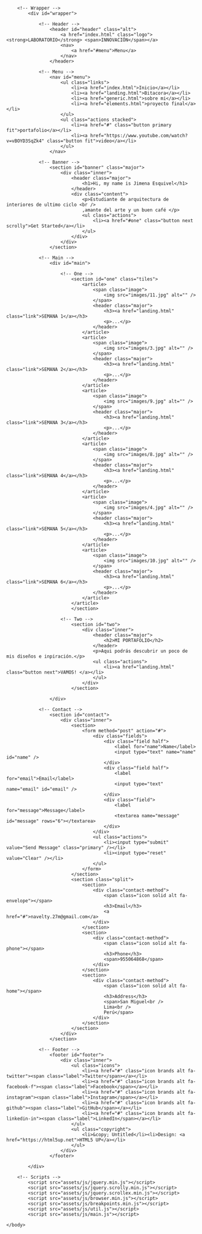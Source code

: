 <!DOCTYPE HTML>
<!--
	Forty by HTML5 UP
	html5up.net | @ajlkn
	Free for personal and commercial use under the CCA 3.0 license (html5up.net/license)
-->
<html>
	<head>
		<title>JIMENA ESQUIVEL </title>
		<meta charset="utf-8" />
		<meta name="viewport" content="width=device-width, initial-scale=1, user-scalable=no" />
		<link rel="stylesheet" href="assets/css/main.css" />
		<noscript><link rel="stylesheet" href="assets/css/noscript.css" /></noscript>
	</head>
	<body class="is-preload">

		<!-- Wrapper -->
			<div id="wrapper">

				<!-- Header -->
					<header id="header" class="alt">
						<a href="index.html" class="logo"><strong>LABORATORIO</strong> <span>INNOVACIÓN</span></a>
						<nav>
							<a href="#menu">Menu</a>
						</nav>
					</header>

				<!-- Menu -->
					<nav id="menu">
						<ul class="links">
							<li><a href="index.html">Inicio</a></li>
							<li><a href="landing.html">Bitacora</a></li>
							<li><a href="generic.html">sobre mi</a></li>
							<li><a href="elements.html">proyecto final</a></li>
						</ul>
						<ul class="actions stacked">
							<li><a href="#" class="button primary fit">portafolio</a></li>
							<li><a href="https://www.youtube.com/watch?v=vBOYD3SqZk4" class="button fit">video</a></li>
						</ul>
					</nav>

				<!-- Banner -->
					<section id="banner" class="major">
						<div class="inner">
							<header class="major">
								<h1>Hi, my name is Jimena Esquivel</h1>
							</header>
							<div class="content">
								<p>Estudiante de arquitectura de interiores de ultimo ciclo <br />
								,amante del arte y un buen café </p>
								<ul class="actions">
									<li><a href="#one" class="button next scrolly">Get Started</a></li>
								</ul>
							</div>
						</div>
					</section>

				<!-- Main -->
					<div id="main">

						<!-- One -->
							<section id="one" class="tiles">
								<article>
									<span class="image">
										<img src="images/11.jpg" alt="" />
									</span>
									<header class="major">
										<h3><a href="landing.html" class="link">SEMANA 1</a></h3>
										<p>...</p>
									</header>
								</article>
								<article>
									<span class="image">
										<img src="images/3.jpg" alt="" />
									</span>
									<header class="major">
										<h3><a href="landing.html" class="link">SEMANA 2</a></h3>
										<p>...</p>
									</header>
								</article>
								<article>
									<span class="image">
										<img src="images/9.jpg" alt="" />
									</span>
									<header class="major">
										<h3><a href="landing.html" class="link">SEMANA 3</a></h3>
										<p>...</p>
									</header>
								</article>
								<article>
									<span class="image">
										<img src="images/8.jpg" alt="" />
									</span>
									<header class="major">
										<h3><a href="landing.html" class="link">SEMANA 4</a></h3>
										<p>...</p>
									</header>
								</article>
								<article>
									<span class="image">
										<img src="images/4.jpg" alt="" />
									</span>
									<header class="major">
										<h3><a href="landing.html" class="link">SEMANA 5</a></h3>
										<p>...</p>
									</header>
								</article>
								<article>
									<span class="image">
										<img src="images/10.jpg" alt="" />
									</span>
									<header class="major">
										<h3><a href="landing.html" class="link">SEMANA 6</a></h3>
										<p>...</p>
									</header>
								</article>
							</article>
							</section>

						<!-- Two -->
							<section id="two">
								<div class="inner">
									<header class="major">
										<h2>MI PORTAFOLIO</h2>
									</header>
									<p>Aqui podrás descubrir un poco de mis diseños e inpiración.</p>
									<ul class="actions">
										<li><a href="landing.html" class="button next">VAMOS! </a></li>
									</ul>
								</div>
							</section>

					</div>

				<!-- Contact -->
					<section id="contact">
						<div class="inner">
							<section>
								<form method="post" action="#">
									<div class="fields">
										<div class="field half">
											<label for="name">Name</label>
											<input type="text" name="name" id="name" />
										</div>
										<div class="field half">
											<label for="email">Email</label>
											<input type="text" name="email" id="email" />
										</div>
										<div class="field">
											<label for="message">Message</label>
											<textarea name="message" id="message" rows="6"></textarea>
										</div>
									</div>
									<ul class="actions">
										<li><input type="submit" value="Send Message" class="primary" /></li>
										<li><input type="reset" value="Clear" /></li>
									</ul>
								</form>
							</section>
							<section class="split">
								<section>
									<div class="contact-method">
										<span class="icon solid alt fa-envelope"></span>
										<h3>Email</h3>
										<a href="#">navelty.27m@gmail.com</a>
									</div>
								</section>
								<section>
									<div class="contact-method">
										<span class="icon solid alt fa-phone"></span>
										<h3>Phone</h3>
										<span>955064868</span>
									</div>
								</section>
								<section>
									<div class="contact-method">
										<span class="icon solid alt fa-home"></span>
										<h3>Address</h3>
										<span>San Miguel<br />
										Lima<br />
										Perú</span>
									</div>
								</section>
							</section>
						</div>
					</section>

				<!-- Footer -->
					<footer id="footer">
						<div class="inner">
							<ul class="icons">
								<li><a href="#" class="icon brands alt fa-twitter"><span class="label">Twitter</span></a></li>
								<li><a href="#" class="icon brands alt fa-facebook-f"><span class="label">Facebook</span></a></li>
								<li><a href="#" class="icon brands alt fa-instagram"><span class="label">Instagram</span></a></li>
								<li><a href="#" class="icon brands alt fa-github"><span class="label">GitHub</span></a></li>
								<li><a href="#" class="icon brands alt fa-linkedin-in"><span class="label">LinkedIn</span></a></li>
							</ul>
							<ul class="copyright">
								<li>&copy; Untitled</li><li>Design: <a href="https://html5up.net">HTML5 UP</a></li>
							</ul>
						</div>
					</footer>

			</div>

		<!-- Scripts -->
			<script src="assets/js/jquery.min.js"></script>
			<script src="assets/js/jquery.scrolly.min.js"></script>
			<script src="assets/js/jquery.scrollex.min.js"></script>
			<script src="assets/js/browser.min.js"></script>
			<script src="assets/js/breakpoints.min.js"></script>
			<script src="assets/js/util.js"></script>
			<script src="assets/js/main.js"></script>

	</body>
</html>
